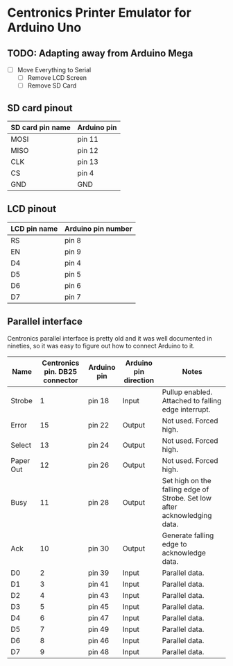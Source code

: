 # Centronics Printer Emulator for Arduino Uno

## TODO: Adapting away from Arduino Mega
* [ ] Move Everything to Serial
  * [ ] Remove LCD Screen
  * [ ] Remove SD Card
 
## SD card pinout

| SD card pin name | Arduino pin |
|------------------|-------------|
| MOSI             | pin 11      |
| MISO             | pin 12      |
| CLK              | pin 13      |
| CS               | pin 4       |
| GND              | GND         |


## LCD pinout

| LCD pin name | Arduino pin number |
|--------------|--------------------|
| RS           | pin 8              |
| EN           | pin 9              |
| D4           | pin 4              |
| D5           | pin 5              |
| D6           | pin 6              |
| D7           | pin 7              |


## Parallel interface
Centronics parallel interface is pretty old and it was well documented in nineties, so it was easy to figure out how to connect Arduino to it.

| Name      | Centronics pin. DB25 connector | Arduino pin | Arduino pin direction | Notes                                                                     |
|-----------|--------------------------------|-------------|-----------------------|---------------------------------------------------------------------------|
| Strobe    | 1                              | pin 18      | Input                 | Pullup enabled. Attached to falling edge interrupt.                       |
| Error     | 15                             | pin 22      | Output                | Not used. Forced high.                                                    |
| Select    | 13                             | pin 24      | Output                | Not used. Forced high.                                                    |
| Paper Out | 12                             | pin 26      | Output                | Not used. Forced high.                                                    |
| Busy      | 11                             | pin 28      | Output                | Set high on the falling edge of Strobe. Set low after acknowledging data. |
| Ack       | 10                             | pin 30      | Output                | Generate falling edge to acknowledge data.                                |
| D0        | 2                              | pin 39      | Input                 | Parallel data.                                                            |
| D1        | 3                              | pin 41      | Input                 | Parallel data.                                                            |
| D2        | 4                              | pin 43      | Input                 | Parallel data.                                                            |
| D3        | 5                              | pin 45      | Input                 | Parallel data.                                                            |
| D4        | 6                              | pin 47      | Input                 | Parallel data.                                                            |
| D5        | 7                              | pin 49      | Input                 | Parallel data.                                                            |
| D6        | 8                              | pin 46      | Input                 | Parallel data.                                                            |
| D7        | 9                              | pin 48      | Input                 | Parallel data.                                                            |
